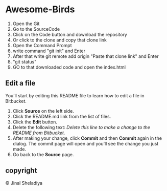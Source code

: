 # Awesome-Birds



1. Open the Git 
2. Go to the SourceCode
3. Click on the Code button and download the repository
4. Or click to the clone and copy that clone link
5. Open the Command Prompt 
6. write command "git init" and Enter
7. After that write git remote add origin "Paste that clone link" and Enter
8. "git status"
9. GO to that downloaded code and open the index.html 

## Edit a file

You’ll start by editing this README file to learn how to edit a file in Bitbucket.

1. Click **Source** on the left side.
2. Click the README.md link from the list of files.
3. Click the **Edit** button.
4. Delete the following text: *Delete this line to make a change to the README from Bitbucket.*
5. After making your change, click **Commit** and then **Commit** again in the dialog. The commit page will open and you’ll see the change you just made.
6. Go back to the **Source** page.

## copyright

© Jinal Sheladiya

